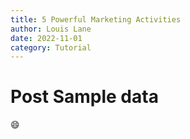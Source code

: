 ```yaml
---
title: 5 Powerful Marketing Activities
author: Louis Lane
date: 2022-11-01
category: Tutorial
---
```

<PostDetail>

# Post Sample data

:smile:

</PostDetail>

